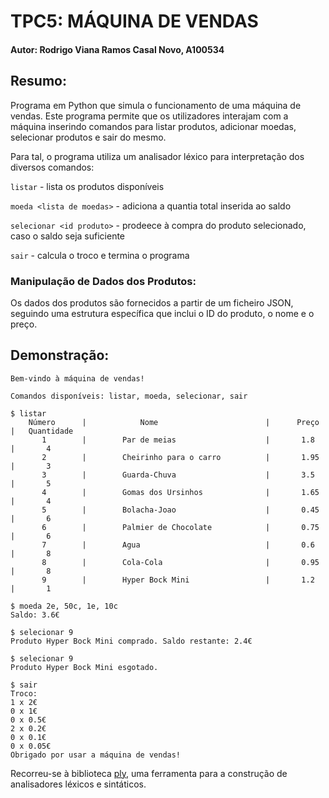 # TPC5: MÁQUINA DE VENDAS

#### Autor: Rodrigo Viana Ramos Casal Novo, A100534

## Resumo:

Programa em Python que simula o funcionamento de uma máquina de vendas. Este programa permite que os utilizadores interajam com a máquina inserindo comandos para listar produtos, adicionar moedas, selecionar produtos e sair do mesmo.

Para tal, o programa utiliza um analisador léxico para interpretação dos diversos comandos:

`listar` - lista os produtos disponíveis

`moeda <lista de moedas>` - adiciona a quantia total inserida ao saldo

`selecionar <id produto>` - prodeece à compra do produto selecionado, caso o saldo seja suficiente

`sair` - calcula o troco e termina o programa

### Manipulação de Dados dos Produtos:

Os dados dos produtos são fornecidos a partir de um ficheiro JSON, seguindo uma estrutura específica que inclui o ID do produto, o nome e o preço.

## Demonstração:

```
Bem-vindo à máquina de vendas!

Comandos disponíveis: listar, moeda, selecionar, sair

$ listar
    Número      |            Nome                        |      Preço      |   Quantidade
       1        |        Par de meias                    |       1.8       |       4
       2        |        Cheirinho para o carro          |       1.95      |       3
       3        |        Guarda-Chuva                    |       3.5       |       5
       4        |        Gomas dos Ursinhos              |       1.65      |       4
       5        |        Bolacha-Joao                    |       0.45      |       6
       6        |        Palmier de Chocolate            |       0.75      |       6
       7        |        Agua                            |       0.6       |       8
       8        |        Cola-Cola                       |       0.95      |       8
       9        |        Hyper Bock Mini                 |       1.2       |       1

$ moeda 2e, 50c, 1e, 10c
Saldo: 3.6€

$ selecionar 9
Produto Hyper Bock Mini comprado. Saldo restante: 2.4€

$ selecionar 9
Produto Hyper Bock Mini esgotado.

$ sair
Troco:
1 x 2€
0 x 1€
0 x 0.5€
2 x 0.2€
0 x 0.1€
0 x 0.05€
Obrigado por usar a máquina de vendas!
```

Recorreu-se à biblioteca [ply](https://www.dabeaz.com/ply/ply.html), uma ferramenta para a construção de analisadores léxicos e sintáticos.
